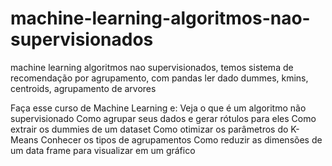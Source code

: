 # machine-learning-algoritmos-nao-supervisionados
machine learning algoritmos nao supervisionados, temos sistema de recomendação por agrupamento, com pandas ler dado dummes, kmins, centroids, agrupamento de arvores 


Faça esse curso de Machine Learning e:
Veja o que é um algoritmo não supervisionado
Como agrupar seus dados e gerar rótulos para eles
Como extrair os dummies de um dataset
Como otimizar os parâmetros do K-Means
Conhecer os tipos de agrupamentos
Como reduzir as dimensões de um data frame para visualizar em um gráfico
